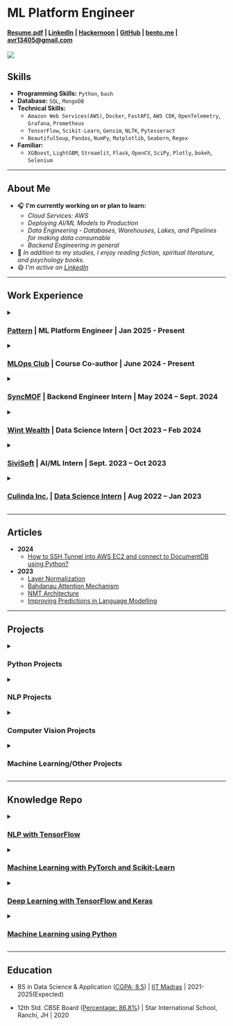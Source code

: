 # **ML Platform Engineer**

#### <a href="https://drive.google.com/file/d/1zpNgb3KVRpqg2IF36u_Jt6fm0GnifRUc/view?usp=sharing" target="_blank"><b>Resume.pdf</b></a> | <a href="https://www.linkedin.com/in/avr27/" target="_blank"><b>LinkedIn</b></a> | <a href="https://hackernoon.com/u/avr27" target="_blank"><b>Hackernoon</b></a> | <a href="https://github.com/avr2002" target="_blank"><b>GitHub</b></a> | <a href="https://bento.me/avr27" target="_blank"><b>bento.me</b></a> | avr13405@gmail.com

<!-- <a href="https://twitter.com/avr_027" target="_blank"><b>Twitter</b></a> -->
<!-- <a href="https://gitlab.com/avr27" target="_blank"><b>GitLab</b></a> -->

**![](https://komarev.com/ghpvc/?username=avr2002&label=PROFILE+VIEWS)**

## **Skills**
- **Programming Skills:** `Python`, `bash`
- **Database:** `SQL`, `MongoDB`
- **Technical Skills:**
    - `Amazon Web Services(AWS)`, `Docker`, `FastAPI`, `AWS CDK`, `OpenTelemetry`, `Grafana`, `Prometheus`
    - `TensorFlow`, `Scikit-Learn`, `Gensim`, `NLTK`, `Pytesseract`
    - `BeautifulSoup`, `Pandas`, `NumPy`, `Matplotlib`, `Seaborn`, `Regex`
- **Familiar:**
    - `XGBoost`, `LightGBM`, `Streamlit`, `Flask`, `OpenCV`, `SciPy`, `Plotly`, `bokeh`, `Selenium`

* **

## **About Me**
 
- 🎧 **I'm currently working on or plan to learn:**
    - *Cloud Services: AWS*
    - *Deploying AI/ML Models to Production*
    - *Data Engineering - Databases, Warehouses, Lakes, and Pipelines for making data consumable*
    - *Backend Engineering in general* 
- 🌼 *In addition to my studies, I enjoy reading fiction, spiritual literature, and psychology books.*
- 😄 *I'm active on <a href="https://www.linkedin.com/in/avr27/" target="_blank">LinkedIn</a>*

<!-- - ⭐ **Open for Collab (both Internationally & within India)** -->
<!-- - 📖 **I'm interested in NLP & ML Engineering. And Looking forward to building my career there. I document my learning on GitHub and share it with the LinkedIn AI Community.** -->
<!-- - 👉🏼 **Priority For Me:** I'm looking for a fun work environment, especially a mentor under whom I can work and learn a lot of stuff, one who is willing to commit to me just as I will, and one who sees my potential. -->
<!-- - 💲 **𝐀 𝐠𝐨𝐨𝐝 𝐬𝐭𝐢𝐩𝐞𝐧𝐝/𝐛𝐚𝐬𝐞-𝐩𝐚𝐲 𝐢𝐬 𝐚𝐥𝐰𝐚𝐲𝐬 𝐚𝐩𝐩𝐫𝐞𝐜𝐢𝐚𝐭𝐞𝐝 𝐚𝐧𝐝 𝐦𝐨𝐭𝐢𝐯𝐚𝐭𝐢𝐧𝐠 𝐭𝐨 𝐩𝐞𝐫𝐟𝐨𝐫𝐦 𝐛𝐞𝐭𝐭𝐞𝐫**😁 -->
<!-- - 🅰️🅸 𝐈 𝐝𝐨𝐜𝐮𝐦𝐞𝐧𝐭 𝐦𝐲 𝐀𝐈 𝐥𝐞𝐚𝐫𝐧𝐢𝐧𝐠𝐬 𝐨𝐧 𝐆𝐢𝐭𝐇𝐮𝐛 𝐚𝐧𝐝 𝐬𝐡𝐚𝐫𝐞 𝐡𝐞𝐫𝐞 𝐰𝐢𝐭𝐡 𝐭𝐡𝐞 𝐋𝐢𝐧𝐤𝐞𝐝𝐈𝐧 𝐀𝐈 𝐂𝐨𝐦𝐦𝐮𝐧𝐢𝐭𝐲 -->
<!-- - 👀 𝐋𝐨𝐨𝐤𝐢𝐧𝐠 𝐟𝐨𝐫 𝐦𝐲 𝐟𝐢𝐫𝐬𝐭 𝐟𝐮𝐥𝐥-𝐭𝐢𝐦𝐞 𝐫𝐨𝐥𝐞 𝐚𝐬 𝐚 𝐌𝐚𝐜𝐡𝐢𝐧𝐞 𝐋𝐞𝐚𝐫𝐧𝐢𝐧𝐠 𝐄𝐧𝐠𝐢𝐧𝐞𝐞𝐫, 𝐩𝐫𝐞𝐟𝐞𝐫𝐚𝐛𝐥𝐲 𝐬𝐭𝐚𝐫𝐭𝐢𝐧𝐠 𝐰𝐢𝐭𝐡 𝐚𝐧 𝐢𝐧𝐭𝐞𝐫𝐧𝐬𝐡𝐢𝐩. -->

* **

## **Work Experience**

<details>
  <summary><h3><a href="https://www.linkedin.com/company/pattern-hq/" target="_blank">Pattern</a> | <strong>ML Platform Engineer</strong> | <strong>Jan 2025 - Present</strong></h3></summary>
  <div>
    <p><strong>Skills:</strong> <code>Python, MLOps</code></p>
    <ul>
      <li>MLOps & Cloud</li>
    </ul>
  </div>
</details>
<details>
  <summary><h3><a href="https://mlops-club.org/" target="_blank">MLOps Club</a> | <strong>Course Co-author</strong> | <strong>June 2024 - Present</strong></h3></summary>
  <div>
    <p><strong>Skills:</strong> <code>Python</code>, <code>AWS</code>, <code>Observability & Monitoring</code></p>
    <ul>
      <li>Helping to build a micro-degree to bring you from "Coder" → "Software Engineer" → "Cloud/DevOps Engineer" → "MLOps Engineer".</li>
    </ul>
  </div>
</details>

<details>
  <summary><h3><a href="https://syncmof.com/en/" target="_blank">SyncMOF</a> | <strong>Backend Engineer Intern</strong> | <strong>May 2024 – Sept. 2024</strong></h3></summary>
  <div>
    <p><strong>Skills:</strong> <code>Python</code>, <code>Pandas</code>, <code>Numpy</code>, <code>pwlf</code>, <code>SciPy</code>, <code>scikit-learn</code></p>
    <ul>
      <li>Used interpolation methods to generate synthetic data; utilized <strong>DBSCAN & Hierarchical Clustering algorithms</strong> along with <strong>Principal Component Analysis (PCA)</strong> to group data.</li>
      <li>Applied the <strong>Piecewise Linear Fit algorithm (pwlf)</strong> and <strong>B-splines Interpolation</strong> to enhance the accuracy of feature extraction processes.</li>
      <li>Built a comprehensive data analysis, visualization, and processing pipeline, automating previously manual Excel tasks and improving efficiency.</li>
      <li>Wrote fast, efficient, and manageable code by packaging the code and adhering to official Python PEP8 style guides.</li>
    </ul>
  </div>
</details>

<details>
  <summary><h3><a href="https://in.linkedin.com/company/wintwealth" target="_blank">Wint Wealth</a> | <strong>Data Science Intern</strong> | <strong>Oct 2023 – Feb 2024</strong></h3></summary>
  <div>
    <p><strong>Skills:</strong> <code>Python</code>, <code>Web Scraping</code>, <code>Beautiful Soup</code>, <code>AWS Lambda</code>, <code>AWS Simple Queue Service</code>, <code>AWS S3</code>, <code>Cron</code>, <code>Regex</code>, <code>Code Refactoring</code></p>
    <ul>
      <li>Built an internal Python utility library, centralizing the reused code in the ML codebase, thereby reducing code duplication and streamlining the whole codebase.</li>
      <li>Implemented <strong>SSH tunneling</strong> into EC2 and locally connected to DocumentDB, performing faster local testing.</li>
      <li>Built an efficient Web Crawling and Scraping Pipeline in a scalable fashion to scrape 20+ finance news sources, reducing the scraping time from 3 days to 4 hours.</li>
      <li>Implemented a <strong>serverless</strong> solution using <strong>AWS Lambda, SQS, DocumentDB, and S3</strong>, optimizing efficiency and scalability in the scraping pipeline.</li>
      <li>Built a dashboard to keep track of the Scraping Pipeline using <strong>Appsmith</strong>, fetching data from <strong>MongoDB, AWS CloudWatch, and AWS SQS</strong>.</li>
      <li>Worked in a fast-paced startup environment.</li>
    </ul>
  </div>
</details>

<details>
  <summary><h3><a href="https://www.linkedin.com/company/sivisoft/" target="_blank">SiviSoft</a> | <strong>AI/ML Intern</strong> | <strong>Sept. 2023 – Oct 2023</strong></h3></summary>
  <div>
    <p><strong>Skills:</strong> <code>Python</code>, <code>Code Refactoring</code>, <code>Code Debugging</code>, <code>AWS CLI</code>, <code>AWS S3</code>, <code>Regex</code>, <code>pdfplumber</code>, <code>Jira</code>, <code>Elasticsearch</code>, <code>Elasticview</code></p>
    <ul>
      <li>Worked with Medical PDF data, including extracting patient data and scanned PDF data.</li>
      <li><strong>Performed extensive Code Debugging and Code Refactoring.</strong></li>
      <li><strong>Assisted other interns and new employees with their Jira tickets and environment setup.</strong></li>
      <li>Worked for a little over 5 weeks; left due to mental health reasons and work culture.</li>
    </ul>
  </div>
</details>

<details>
  <summary><h3><a href="https://www.linkedin.com/company/culinda/" target="_blank">Culinda Inc.</a> | <a href="https://drive.google.com/file/d/1lkHbWUoBcfODLShqTDxYzkQvCsg_myfo/view" target="_blank"><strong>Data Science Intern</strong></a> | <strong>Aug 2022 – Jan 2023</strong></h3></summary>
  <div>
    <p><strong>Skills:</strong> <code>Python</code>, <code>CyberSecurity</code>, <code>Statistics</code>, <code>Data Analysis</code>, <code>Machine Learning</code>, <code>IoT/IoMT</code></p>
    <ul>
      <li>Created a POC using Python on Cyber risk quantification using FAIR and STRIDE Models to quantify cyber risk to IoMT/IoT devices.</li>
      <li>Wrote Python scripts that analyzed terabytes of data to generate text and Excel reports, ensuring the data flow in the pipeline was functioning as expected (Data Validator Tool).</li>
      <li>Worked on baselining hospitals' network data to identify any malicious behavior.</li>
    </ul>
  </div>
</details>

* **

## **Articles**
- **2024**
    - <a href="https://www.linkedin.com/pulse/how-ssh-tunnel-aws-ec2-connect-documentdb-using-amit-vikram-raj-btqxf/?trackingId=2uqzAqJ0TyKzRgX0V86ApQ%3D%3D" target="_blank">How to SSH Tunnel into AWS EC2 and connect to DocumentDB using Python?</a>
- **2023**
    - <a href="https://www.linkedin.com/pulse/layer-normalization-amit-vikram-raj/?trackingId=2uqzAqJ0TyKzRgX0V86ApQ%3D%3D" target="_blank">Layer Normalization</a>
    - <a href="https://www.linkedin.com/pulse/bahdanau-attention-mechanism-amit-vikram-raj/?trackingId=2uqzAqJ0TyKzRgX0V86ApQ%3D%3D" target="_blank">Bahdanau Attention Mechanism</a>
    - <a href="https://www.linkedin.com/pulse/nmt-architecture-amit-vikram-raj/?trackingId=2uqzAqJ0TyKzRgX0V86ApQ%3D%3D" target="_blank">NMT Architecture</a>
    - <a href="https://www.linkedin.com/pulse/improving-predictions-language-modelling-amit-vikram-raj/?trackingId=2uqzAqJ0TyKzRgX0V86ApQ%3D%3D" target="_blank">Improving Predictions in Language Modelling</a>

* **

## **Projects**

<details>
  <summary><h3>Python Projects</h3></summary>
  <div>
    <ul>
      <li>
        <strong>Python Cookiecutter Project Template</strong> | <a href="https://github.com/avr2002/python-cookiecutter-template" target="_blank">GitHub</a>
        <ul>
          <li><strong>Technologies Used:</strong> <code>Python</code>, <code>Cookiecutter</code>, <code>Pytest</code>, <code>GitHub Actions</code>, <code>CI/CD</code>, <code>GitHub CLI</code>, <code>Bash</code>, <code>setupTools</code>, <code>Linters</code>, <code>Pre-Commit</code></li>
          <li>Developed a customizable template using <strong>Cookiecutter</strong>, <strong>GitHub CLI</strong>, and <strong>GitHub Actions</strong> to automate the creation of Python project repositories, including setup for linting, testing, CI/CD, and secrets management.</li>
          <li>Implemented comprehensive <strong>GitHub Actions workflows</strong> for <strong>continuous integration (CI) and continuous delivery (CD)</strong>, ensuring consistent code quality and automated testing.</li>
          <li>Integrated modern development tools and best practices such as VS Code settings, <code>pyproject.toml</code> configuration, and a suite of linting tools (<code>flake8</code>, <code>black</code>, <code>mypy</code>, etc.) to maintain code quality.</li>
        </ul>
      </li>
      <li>
        <strong>Basic Library Management System API</strong> | <a href="https://github.com/avr2002/backend-library-management-sys" target="_blank">GitHub</a>
        <ul>
          <li><strong>Technologies Used:</strong> <code>Python</code>, <code>FastAPI</code>, <code>Pydantic</code>, <code>MongoDB</code>, <code>Docker</code>, <code>GCP</code></li>
          <li>Implemented a RESTful API for a Library Management System using <strong>FastAPI</strong> with <strong>MongoDB Atlas</strong> as the database, deployed as a Docker image on <strong>GCP</strong>.</li>
        </ul>
      </li>
    </ul>
  </div>
</details>


<details>
  <summary><h3>NLP Projects</h3></summary>
  <div>
    <ul>
      <li>
        <strong>Fake News Classification</strong> | <a href="https://github.com/avr2002/Fake-News-Classification-using-RNN-and-LSTM/blob/main/notebooks/main_notebook-2.ipynb" target="_blank">GitHub</a>
        <ul>
          <li><strong>Technologies Used:</strong> <code>Python</code>, <code>TensorFlow</code>, <code>scikit-learn</code>, <code>nltk</code>, <code>langdetect</code>, <code>wordcloud</code>, <code>matplotlib</code>, <code>regex</code>, <code>numpy</code>, <code>pandas</code></li>
          <li>Implemented an <strong>LSTM Model</strong> on <a href="https://www.kaggle.com/datasets/saurabhshahane/fake-news-classification" target="_blank">Kaggle Fake News Dataset</a> with over 70K news text data, achieving <strong>97% accuracy</strong>.</li>
          <li>Along with standard text pre-processing, the <code>langdetect</code> library was used to identify & remove news in other languages (French, German, Arabic, etc.), improving model performance.</li>
          <li>For EDA, WordCloud, and plotting of bi-grams and tri-grams were used to identify the general words present in the corpus.</li>
          <li>The <strong>LSTM Model</strong> was built using <strong>TensorFlow</strong> along with pre-trained <strong>GloVe Word Embeddings</strong>.</li>
        </ul>
      </li>
      <li>
        <strong>Topic Modeling Using RACE Dataset</strong> | <a href="https://github.com/avr2002/Topic-Modelling-Using-RACE-Dataset" target="_blank">GitHub</a>
        <ul>
          <li><strong>Technologies Used:</strong> <code>Python</code>, <code>Regex</code>, <code>NLTK</code>, <code>Gensim</code>, <code>Scikit-Learn</code>, <code>tSNE</code>, <code>pyLDAvis</code>, <code>bokeh</code>, <code>Git</code></li>
          <li>This <strong>NLP Project</strong> aims to use statistical models to reveal the abstract “topics” present in a large set of text documents, classifying documents based on different themes they convey.</li>
          <li>Three <strong>Topic Modeling algorithms</strong> were used: <strong>Latent Semantic Analysis (LSA)</strong>, <strong>Latent Dirichlet Allocation (LDA)</strong>, and <strong>Non-Negative Matrix Factorization (NMF)</strong>.</li>
          <li><strong>BERTopic</strong> & <strong>Top2Vec</strong> were also explored, yielding strong results.</li>
        </ul>
      </li>
      <li>
        <strong>Medical Embeddings and Clinical Trial Search Engine</strong> | <a href="https://github.com/avr2002/Medical-Embeddings-and-Clinical-Trial-Search-Engine" target="_blank">GitHub</a>
        <ul>
          <li><strong>Technologies Used:</strong> <code>Python</code>, <code>Gensim</code>, <code>Word2Vec</code>, <code>FastText</code>, <code>Streamlit</code>, <code>Git</code></li>
          <li>This project trains SkipGram and FastText Models on the COVID-19 Clinical Trials Dataset and builds a search engine where users can input COVID-19-related keywords to retrieve the top n similar results from the dataset.</li>
        </ul>
      </li>
    </ul>
  </div>
</details>


<details>
  <summary><h3>Computer Vision Projects</h3></summary>
  <div>
    <ul>
      <li>
        <strong>Image Coloring using Autoencoders</strong> | <a href="https://github.com/avr2002/Image-Coloring-using-Autoencoders" target="_blank">GitHub</a>
        <ul>
          <li><strong>Technologies Used:</strong> <code>Python</code>, <code>TensorFlow</code>, <code>Keras</code>, <code>scikit-image</code>, <code>matplotlib</code>, <code>numpy</code></li>
          <li>I tried using Autoencoders and Transfer Learning, using <strong>VGG16</strong> and <strong>InceptionResNetV2</strong> as encoder/feature extractor layers, paired with a custom decoder layer.</li>
          <li>Although the results weren't that great🥲</li>
        </ul>
      </li>
      <li>
        <strong>Multi-class Image Classification Model</strong> | <a href="https://github.com/avr2002/Image-Classification-CNN-Model-for-Real-Time-Prediction" target="_blank">GitHub</a>
        <ul>
          <li><strong>Technologies Used:</strong> <code>Python</code>, <code>TensorFlow</code>, <code>Keras</code>, <code>matplotlib</code>, <code>Flask</code>, <code>Gunicorn</code>, <code>pathlib</code>, <code>numpy</code></li>
          <li>The project aims to classify images into driving license, social security, and others category by using a CNN model architecture.</li>
          <li>An accuracy of 96% was achieved on test data of 150 images. Deployment was done using <strong>Gunicorn</strong> and <strong>Flask API</strong>.</li>
        </ul>
      </li>
    </ul>
  </div>
</details>


<details>
  <summary><h3>Machine Learning/Other Projects</h3></summary>
  <div>
    <ul>
      <li>
        <strong>Business License Status Prediction</strong> | <a href="https://github.com/avr2002/Business-License-Status-Prediction" target="_blank">GitHub</a>
        <ul>
          <li><strong>Technologies Used:</strong> <code>Python</code>, <code>scikit-learn</code>, <code>h2o</code>, <code>tensorflow</code>, <code>flask</code>, <code>gunicorn</code></li>
          <li>The project aims to predict if a customer's license should be issued, renewed, or canceled depending on features in the dataset.</li>
          <li>The problem statement was presented at <a href="https://www.interviewbit.com/contest/zs-yds-2019/" target="_blank">ZS Data Science Challenge - 2019</a>.</li>
        </ul>
      </li>
      <li>
        <strong>Medical Data Extraction Project</strong> | <a href="https://github.com/avr2002/medical-data-extraction-project" target="_blank">GitHub</a>
        <ul>
          <li><strong>Technologies Used:</strong> <code>Python</code>, <code>Regex</code>, <code>OpenCV</code>, <code>Pytesseract</code>, <code>FastAPI</code></li>
          <li>Built a Python backend using <strong>Pytesseract</strong>, <strong>OpenCV</strong>, regular expressions, and <strong>FastAPI</strong> as a web-serving framework.</li>
          <li>Automatically extracted important fields from patient details and medical prescriptions.</li>
          <li>Image processing was performed in <strong>OpenCV</strong>, followed by image-to-text conversion using <strong>Pytesseract</strong>, and then Regex for extracting key fields.</li>
        </ul>
      </li>
      <li>
        <strong>SQL Project: Provide Insights to Management in Consumer Goods Domain</strong>
        <ul>
          <li>A simple project that I made while learning SQL in 2023.</li>
          <li><a href="https://github.com/avr2002/sql-project-consumer-goods-domain" target="_blank">Project GitHub Link</a> & <a href="https://drive.google.com/file/d/1QdbMXJoyvD8SASKbZYQelT-uQamhiEQ4/view?usp=share_link" target="_blank">Certificate of Participation</a></li>
        </ul>
      </li>
      <li>
        <strong>Credit Card Default Prediction</strong> | <a href="https://github.com/avr2002/credit-card-default-prediction" target="_blank">GitHub</a>
        <ul>
          <li>A classic Credit Card Default Prediction project to predict whether a borrower is likely to default in the next 2 years or not, based on customer profile data.</li>
          <li>Implemented models including Logistic Regression, Random Forest, XGBoost, LightGBM, and a vanilla Neural Network.</li>
        </ul>
      </li>
      <li>
        <strong>Regression Models for House Price Prediction</strong> | <a href="https://github.com/avr2002/Regression-Models-for-House-Price-Prediction" target="_blank">GitHub</a>
        <ul>
          <li>Predicted house prices on the Pune real-estate dataset using different regression models, including Linear, Ridge, Lasso, Elastic Net, Random Forest, XGBoost, K-Nearest Neighbours, Support Vector Regressor, and XGBoost.</li>
          <li>Also implemented a multi-layer perceptron (MLP) using TensorFlow.</li>
        </ul>
      </li>
      <li>
        <strong>Kaggle House Price Prediction</strong> | <a href="https://www.kaggle.com/code/amitvikramraj/house-price-prediction-competition-project" target="_blank">Link</a>
        <ul>
          <li>My very first project.</li>
        </ul>
      </li>
    </ul>
  </div>
</details>

* **

## Knowledge Repo

<details>
  <summary><h3><a href="https://github.com/avr2002/NLP-with-Tensorflow" target="_blank">NLP with TensorFlow</a></h3></summary>
  <ul>
    <li>My Notes from the book <em>Natural Language Processing with TensorFlow, 2nd-ed.</em> by Thushan Ganegedara.</li>
    <li>Things I have become familiar with:
      <ul>
        <li>Word Embeddings</li>
        <li><strong><a href="https://github.com/avr2002/NLP-with-Tensorflow/blob/main/Ch_05_Sentence_Classification_CNN/02_CNN_Sentence_Classification.ipynb" target="_blank">Project: Sentence Classification using CNN</a></strong></li>
        <li>RNNs, LSTMs, GRUs
          <ul>
            <li><strong><a href="https://github.com/avr2002/NLP-with-Tensorflow/tree/main/Ch_06_RNNs" target="_blank">Project: NER with RNNs</a></strong></li>
          </ul>
        </li>
        <li>Seq2Seq Learning, Language Modelling, Neural Machine Translation (NMT)
          <ul>
            <li><strong><a href="https://github.com/avr2002/NLP-with-Tensorflow/blob/main/Ch_09_Seq-to-Seq%20Learning/01_Seq-to-Seq%20Learning-NMT.ipynb" target="_blank">Project: Neural Machine Translation: English to German</a></strong></li>
            <li><strong><a href="https://github.com/avr2002/NLP-with-Tensorflow/blob/main/Ch_07_08_LSTM/03_Language%20Modelling%20with%20LSTMs.ipynb" target="_blank">Project: Language Modelling: Generating Text using LSTMs</a></strong></li>
          </ul>
        </li>
        <li>Currently learning Transformers:
          <ul>
            <li><strong><a href="https://github.com/avr2002/NLP-with-Tensorflow/blob/main/Ch_10_Transformers/03_Implementing_BERT.ipynb" target="_blank">Project: QnA with BERT using HuggingFace</a></strong></li>
          </ul>
        </li>
      </ul>
    </li>
  </ul>
</details>

<details>
  <summary><h3><a href="https://github.com/avr2002/Machine-Learning-with-Pytorch-Scikit-Learn" target="_blank">Machine Learning with PyTorch and Scikit-Learn</a></h3></summary>
  <ul>
    <li>My Notes from <em>Machine Learning with PyTorch and Scikit-Learn</em> by Sebastian Raschka.</li>
    <li>Things covered so far:
      <ul>
        <li>Perceptron, Gradient Descent</li>
        <li>Logistic Regression, Decision Tree, SVM, KNN</li>
        <li>Feature Selection, Regularization (L1 & L2)</li>
        <li>Dimensionality Reduction: PCA, LDA</li>
        <li>Model Evaluation & HyperParameter Tuning</li>
        <li>Ensemble Learning: Bagging, Boosting</li>
        <li>Sentiment Analysis, Topic Modelling</li>
      </ul>
    </li>
  </ul>
</details>

<details>
  <summary><h3><a href="https://github.com/avr2002/Deep-Learning-with-TensorFlow-and-Keras/" target="_blank">Deep Learning with TensorFlow and Keras</a></h3></summary>
  <ul>
    <li>My Notes from the book <em>Deep Learning with TensorFlow and Keras, 3rd Edition</em>.</li>
    <li>Will cover selective topics from this book.</li>
  </ul>
</details>

<details>
  <summary><h3><a href="https://github.com/avr2002/mL" target="_blank">Machine Learning using Python</a></h3></summary>
  <ul>
    <li>Notes from <em>Machine Learning using Python</em> by Manaranjan Pradhan, U Dinesh Kumar.</li>
    <li>This was the very first ML book I read.</li>
  </ul>
</details>

* **

## **Education**
- BS in Data Science & Application (<a href="https://drive.google.com/file/d/1AEtZR7kj7uhw4p4Xq9BDKpFhwYRyrR4Q/view?usp=sharing" target="_blank">CGPA: 8.5</a>) | <a href="https://study.iitm.ac.in/ds/" target="_blank">IIT Madras</a> | 2021-2025(Expected)

- 12th Std. CBSE Board (<a href="https://drive.google.com/file/d/10N3ilh8IcbCXWZk8Ct2XRwW2SZ5KW0pN/view?usp=sharing" target="_blank">Percentage: 86.8%</a>) | Star International School, Ranchi, JH | 2020
